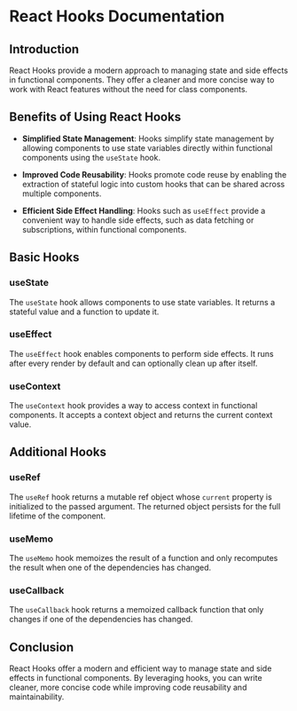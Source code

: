 # React Hooks Documentation

## Introduction

React Hooks provide a modern approach to managing state and side effects in functional components. They offer a cleaner and more concise way to work with React features without the need for class components.

## Benefits of Using React Hooks

- **Simplified State Management**: Hooks simplify state management by allowing components to use state variables directly within functional components using the `useState` hook.
  
- **Improved Code Reusability**: Hooks promote code reuse by enabling the extraction of stateful logic into custom hooks that can be shared across multiple components.
  
- **Efficient Side Effect Handling**: Hooks such as `useEffect` provide a convenient way to handle side effects, such as data fetching or subscriptions, within functional components.

## Basic Hooks

### useState

The `useState` hook allows components to use state variables. It returns a stateful value and a function to update it.

### useEffect

The `useEffect` hook enables components to perform side effects. It runs after every render by default and can optionally clean up after itself.

### useContext

The `useContext` hook provides a way to access context in functional components. It accepts a context object and returns the current context value.

## Additional Hooks

### useRef

The `useRef` hook returns a mutable ref object whose `current` property is initialized to the passed argument. The returned object persists for the full lifetime of the component.

### useMemo

The `useMemo` hook memoizes the result of a function and only recomputes the result when one of the dependencies has changed.

### useCallback

The `useCallback` hook returns a memoized callback function that only changes if one of the dependencies has changed.

## Conclusion

React Hooks offer a modern and efficient way to manage state and side effects in functional components. By leveraging hooks, you can write cleaner, more concise code while improving code reusability and maintainability.
